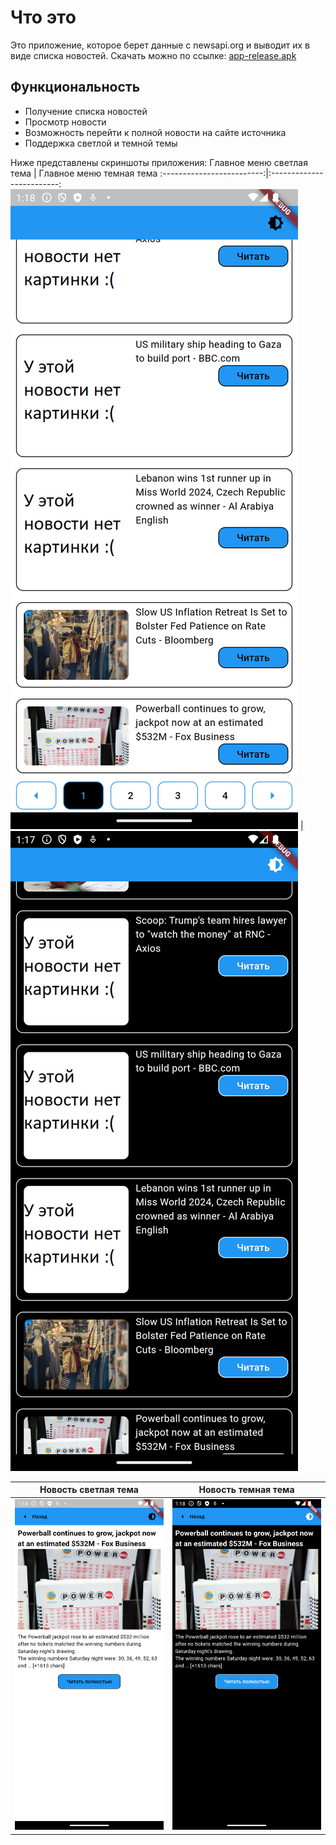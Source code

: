 # Что это
Это приложение, которое берет данные с newsapi.org и выводит их в виде списка новостей. Скачать можно по ссылке: [app-release.apk](https://raw.githubusercontent.com/kosyan2917/flutter_dz1/master/app-release.apk)

## Функциональность

- Получение списка новостей
- Просмотр новости
- Возможность перейти к полной новости на сайте источника
- Поддержка светлой и темной темы

Ниже представлены скриншоты приложения:
Главное меню светлая тема             |  Главное меню темная тема
:-------------------------:|:-------------------------:
![](screenshots/main_light.png)  |  ![](screenshots/main_dark.png)

Новость светлая тема             |  Новость темная тема
:-------------------------:|:-------------------------:
![](screenshots/post_light.png)  |  ![](screenshots/post_dark.png)

